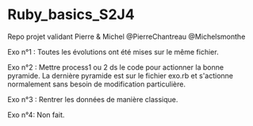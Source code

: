 # Ruby_basics_S2J4
Repo projet validant Pierre &amp; Michel 
@PierreChantreau
@Michelsmonthe

Exo n°1 : 
Toutes les évolutions ont été mises sur le même fichier. 

Exo n°2 : 
Mettre process1 ou 2 ds le code pour actionner la bonne pyramide. 
La dernière pyramide est sur le fichier exo.rb et s'actionne normalement sans besoin de modification particulière.

Exo n°3 : 
Rentrer les données de manière classique. 

Exo n°4: 
Non fait. 
